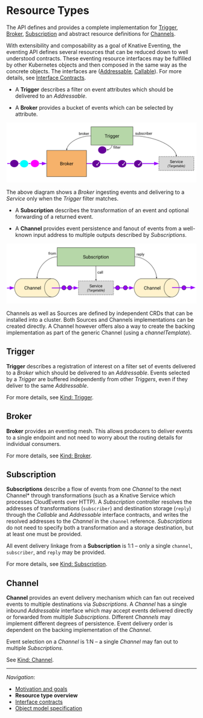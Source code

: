 # Resource Types

The API defines and provides a complete implementation for
[Trigger](spec.md#kind-trigger), [Broker](spec.md#kind-broker),
[Subscription](spec.md#kind-subscription) and abstract resource definitions for
[Channels](spec.md#kind-channel).

With extensibility and composability as a goal of Knative Eventing, the eventing
API defines several resources that can be reduced down to well understood
contracts. These eventing resource interfaces may be fulfilled by other
Kubernetes objects and then composed in the same way as the concrete objects.
The interfaces are ([Addressable](interfaces.md#addressable),
[Callable](interfaces.md#callable)). For more details, see
[Interface Contracts](interfaces.md).

- A **Trigger** describes a filter on event attributes which should be delivered
  to an _Addressable_.

- A **Broker** provides a bucket of events which can be selected by attribute.

<!-- https://drive.google.com/open?id=1CXRvT2g6sxk6-ZrwYcSf2BahCNVlLTLNZkm-laQitMg -->

![Broker Trigger Overview](images/broker-trigger-overview.svg)

The above diagram shows a _Broker_ ingesting events and delivering to a
_Service_ only when the _Trigger_ filter matches.

- A **Subscription** describes the transformation of an event and optional
  forwarding of a returned event.

- A **Channel** provides event persistence and fanout of events from a
  well-known input address to multiple outputs described by _Subscriptions_.

<!-- This image is sourced from https://drive.google.com/open?id=10mmXzDb8S_4_ZG_hcBr7s4HPISyBqcqeJLTXLwkilRc -->

![Resource Types Overview](images/resource-types-overview.svg)

Channels as well as Sources are defined by independent CRDs that can be
installed into a cluster. Both Sources and Channels implementations can be
created directly. A Channel however offers also a way to create the backing
implementation as part of the generic Channel (using a _channelTemplate_).

## Trigger

**Trigger** describes a registration of interest on a filter set of events
delivered to a _Broker_ which should be delivered to an _Addressable_. Events
selected by a _Trigger_ are buffered independently from other _Triggers_, even
if they deliver to the same _Addressable_.

For more details, see [Kind: Trigger](spec.md#kind-trigger).

## Broker

**Broker** provides an eventing mesh. This allows producers to deliver events to
a single endpoint and not need to worry about the routing details for individual
consumers.

For more details, see [Kind: Broker](spec.md#kind-broker).

## Subscription

**Subscriptions** describe a flow of events from one _Channel_ to the next
Channel\* through transformations (such as a Knative Service which processes
CloudEvents over HTTP). A _Subscription_ controller resolves the addresses of
transformations (`subscriber`) and destination storage (`reply`) through the
_Callable_ and _Addressable_ interface contracts, and writes the resolved
addresses to the _Channel_ in the `channel` reference. _Subscriptions_ do not
need to specify both a transformation and a storage destination, but at least
one must be provided.

All event delivery linkage from a **Subscription** is 1:1 – only a single
`channel`, `subscriber`, and `reply` may be provided.

For more details, see [Kind: Subscription](spec.md#kind-subscription).

## Channel

**Channel** provides an event delivery mechanism which can fan out received
events to multiple destinations via _Subscriptions_. A _Channel_ has a single
inbound _Addressable_ interface which may accept events delivered directly or
forwarded from multiple _Subscriptions_. Different _Channels_ may implement
different degrees of persistence. Event delivery order is dependent on the
backing implementation of the _Channel_.

Event selection on a _Channel_ is 1:N – a single _Channel_ may fan out to
multiple _Subscriptions_.

See [Kind: Channel](spec.md#kind-channel).

---

_Navigation_:

- [Motivation and goals](motivation.md)
- **Resource type overview**
- [Interface contracts](interfaces.md)
- [Object model specification](spec.md)
